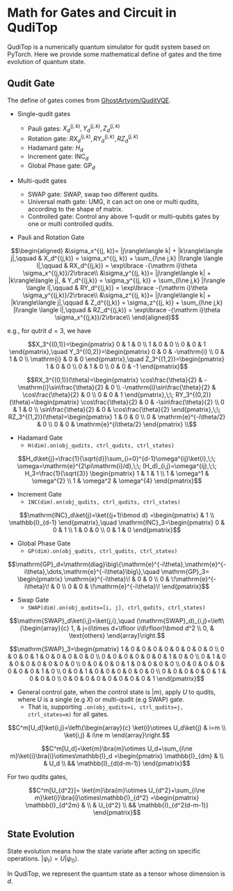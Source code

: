 # Math for Gates and Circuit in QudiTop

QudiTop is a numerically quantum simulator for qudit system based on PyTorch. Here we provide some mathematical define of gates and the time evolution of quantum state.

## Qudit Gate

The define of gates comes from [GhostArtyom/QuditVQE](https://github.com/GhostArtyom/QuditVQE/blob/main/QuditSim/QuditSim.md).

- Single-qudit gates
  - Pauli gates: $X_d^{(j,k)},Y_d^{(j,k)},Z_d^{(j,k)}$
  - Rotation gate: $RX_d^{(j,k)},RY_d^{(j,k)},RZ_d^{(j,k)}$
  - Hadamard gate: $H_d$
  - Increment gate: $\mathrm{INC}_d$
  - Global Phase gate: $\mathrm{GP}_d$

- Multi-qudit gates
  - SWAP gate: $\mathrm{SWAP}$, swap two different qudits.
  - Universal math gate: $\mathrm{UMG}$, it can act on one or multi qudits, according to the shape of matrix.
  - Controlled gate: Control any above 1-qudit or multi-qubits gates by one or multi controlled qudits.

- Pauli and Rotation Gate

```math
\begin{aligned}
&\sigma_x^{(j, k)}= |j\rangle\langle k| + |k\rangle\langle j|,\qquad

& X_d^{(j,k)} = \sigma_x^{(j, k)} + \sum_{l\ne j,k} |l\rangle \langle l|,\qquad

& RX_d^{(j,k)} = \exp\lbrace -{\mathrm i}\theta \sigma_x^{(j,k)}/2\rbrace\\

&\sigma_y^{(j, k)}= |j\rangle\langle k| + |k\rangle\langle j|,

& Y_d^{(j,k)} = \sigma_y^{(j, k)} + \sum_{l\ne j,k} |l\rangle \langle l|,\qquad

& RY_d^{(j,k)} = \exp\lbrace -{\mathrm i}\theta \sigma_y^{(j,k)}/2\rbrace\\

&\sigma_z^{(j, k)}= |j\rangle\langle k| + |k\rangle\langle j|,\qquad

& Z_d^{(j,k)} = \sigma_z^{(j, k)}  + \sum_{l\ne j,k} |l\rangle \langle l|,\qquad

& RZ_d^{(j,k)} = \exp\lbrace -{\mathrm i}\theta \sigma_x^{(j,k)}/2\rbrace\\
\end{aligned}
```

e.g., for qutrit $d=3$, we have

```math
X_3^{(0,1)}=\begin{pmatrix}
0 & 1 & 0 \\ 1 & 0 & 0 \\ 0 & 0 & 1
\end{pmatrix},\quad
Y_3^{(0,2)}=\begin{pmatrix}
0 & 0 & -\mathrm{i} \\ 0 & 1 & 0 \\ \mathrm{i} & 0 & 0
\end{pmatrix},\quad
Z_3^{(1,2)}=\begin{pmatrix}
1 & 0 & 0 \\ 0 & 1 & 0 \\ 0 & 0 & -1
\end{pmatrix}
```

```math
RX_3^{(0,1)}(\theta)=\begin{pmatrix}
\cos\frac{\theta}{2} & -\mathrm{i}\sin\frac{\theta}{2} & 0 \\
-\mathrm{i}\sin\frac{\theta}{2} & \cos\frac{\theta}{2} & 0 \\
0 & 0 & 1
\end{pmatrix},\;\;
RY_3^{(0,2)}(\theta)=\begin{pmatrix}
\cos\frac{\theta}{2} & 0 & -\sin\frac{\theta}{2} \\ 0 & 1 & 0 \\ \sin\frac{\theta}{2} & 0 & \cos\frac{\theta}{2}
\end{pmatrix},\;\;
RZ_3^{(1,2)}(\theta)=\begin{pmatrix}
1 & 0 & 0 \\ 0 & \mathrm{e}^{-i\theta/2} & 0 \\ 0 & 0 & \mathrm{e}^{i\theta/2}
\end{pmatrix} \\
```

- Hadamard Gate
  - `H(dim).on(obj_qudits, ctrl_qudits, ctrl_states)`

```math
H_d\ket{j}=\frac{1}{\sqrt{d}}\sum_{i=0}^{d-1}\omega^{ij}\ket{i},\;\; \omega=\mathrm{e}^{2\pi\mathrm{i}/d},\;\;
(H_d)_{i,j}=\omega^{ij},\;\;
H_3=\frac{1}{\sqrt{3}}
\begin{pmatrix}
1 & 1 & 1 \\
1 & \omega^1 & \omega^{2} \\
1 & \omega^2 & \omega^{4}
\end{pmatrix}
```

- Increment Gate
  - `INC(dim).on(obj_qudits, ctrl_qudits, ctrl_states)`

```math
\mathrm{INC}_d\ket{j}=\ket{(j+1)\bmod d}
=\begin{pmatrix}
& 1 \\ \mathbb{I}_{d-1}
\end{pmatrix},\quad
\mathrm{INC}_3=\begin{pmatrix}
0 & 0 & 1 \\ 1 & 0 & 0 \\ 0 & 1 & 0
\end{pmatrix}
```

- Global Phase Gate
  - `GP(dim).on(obj_qudits, ctrl_qudits, ctrl_states)`

```math
\mathrm{GP}_d=\mathrm{diag}\big\{\mathrm{e}^{-i\theta},\mathrm{e}^{-i\theta},\dots,\mathrm{e}^{-i\theta}\big\},\quad
\mathrm{GP}_3=
\begin{pmatrix}
\mathrm{e}^{-i\theta}\! & 0 & 0 \\
0 & \!\mathrm{e}^{-i\theta}\! & 0 \\
0 & 0 & \!\mathrm{e}^{-i\theta}\!
\end{pmatrix}
```

- Swap Gate
  - `SWAP(dim).on(obj_qudits=[i, j], ctrl_qudits, ctrl_states)`

```math
\mathrm{SWAP}_d\ket{i,j}=\ket{j,i},\quad
(\mathrm{SWAP}_d)_{i,j}=\left\{\begin{array}{c}
1, & j=(i\times d+\lfloor i/d\rfloor)\bmod d^2 \\
0, & \text{others}
\end{array}\right.
```

```math
\mathrm{SWAP}_3=\begin{pmatrix}
1 & 0 & 0 & 0 & 0 & 0 & 0 & 0 & 0 \\
0 & 0 & 0 & 1 & 0 & 0 & 0 & 0 & 0 \\
0 & 0 & 0 & 0 & 0 & 0 & 1 & 0 & 0 \\
0 & 1 & 0 & 0 & 0 & 0 & 0 & 0 & 0 \\
0 & 0 & 0 & 0 & 1 & 0 & 0 & 0 & 0 \\
0 & 0 & 0 & 0 & 0 & 0 & 0 & 1 & 0 \\
0 & 0 & 1 & 0 & 0 & 0 & 0 & 0 & 0 \\
0 & 0 & 0 & 0 & 0 & 1 & 0 & 0 & 0 \\
0 & 0 & 0 & 0 & 0 & 0 & 0 & 0 & 1
\end{pmatrix}
```

- General control gate, when the control state is $|{m}\rangle$, apply $U$ to qudits, where $U$ is a single (e.g $X$) or multi-qudit (e.g $\mathrm{SWAP}$) gate.
  - That is, supporting `.on(obj_qudits=i, ctrl_qudits=j, ctrl_states=m)` for all gates.

```math
C^m[U_d]\ket{i,j}=\left\{\begin{array}{c}
\ket{i}\otimes U_d\ket{j} & i=m \\
\ket{i,j} & i\ne m
\end{array}\right.
```

```math
C^m[U_d]=\ket{m}\bra{m}\otimes U_d+\sum_{i\ne m}\ket{i}\bra{i}\otimes\mathbb{I}_d
=\begin{pmatrix}
\mathbb{I}_{dm} & \\ & U_d \\ && \mathbb{I}_{d(d-m-1)}
\end{pmatrix}
```

For two qudits gates,

```math
C^m[U_{d^2}]=
 \ket{m}\bra{m}\otimes U_{d^2}+\sum_{i\ne m}\ket{i}\bra{i}\otimes\mathbb{I}_{d^2}
=\begin{pmatrix}
\mathbb{I}_{d^2m} & \\ & U_{d^2} \\ && \mathbb{I}_{d^2(d-m-1)}
\end{pmatrix}
```

## State Evolution

State evolution means how the state variate after acting on specific operations. $|\psi_t\rangle = U|\psi_0\rangle$.

In QudiTop, we represent the quantum state as a tensor whose dimension is $d$.
